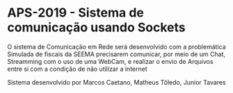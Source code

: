 # APS-2019 - Sistema de comunicação usando Sockets
O sistema de Comunicação em Rede será desenvolvido com a problemática Simulada de fiscais da SEEMA precisarem comunicar, por meio de um Chat,
Streamming com o uso de uma WebCam, e realizar o envio de Arquivos entre si com a condição de não utilizar a internet

Sistema desenvolvido por Marcos Caetano, Matheus Tôledo, Junior Tavares
